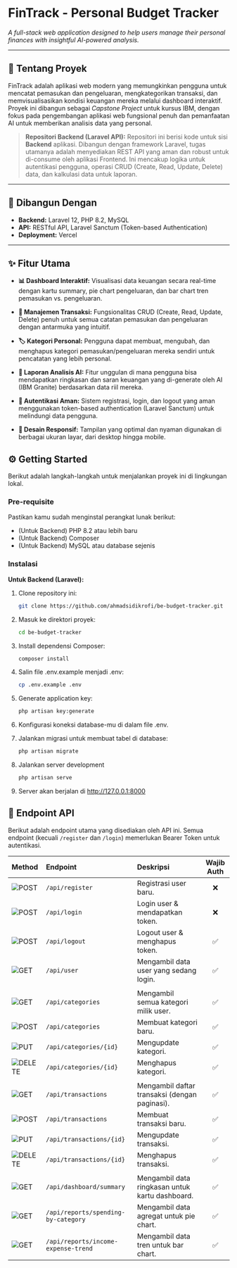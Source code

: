 # FinTrack - Personal Budget Tracker

*A full-stack web application designed to help users manage their personal finances with insightful AI-powered analysis.*

---

## 📖 Tentang Proyek

FinTrack adalah aplikasi web modern yang memungkinkan pengguna untuk mencatat pemasukan dan pengeluaran, mengkategorikan transaksi, dan memvisualisasikan kondisi keuangan mereka melalui dashboard interaktif. Proyek ini dibangun sebagai *Capstone Project* untuk kursus IBM, dengan fokus pada pengembangan aplikasi web fungsional penuh dan pemanfaatan AI untuk memberikan analisis data yang personal.

> **Repositori Backend (Laravel API):** Repositori ini berisi kode untuk sisi **Backend** aplikasi. Dibangun dengan framework Laravel, tugas utamanya adalah menyediakan REST API yang aman dan robust untuk di-consume oleh aplikasi Frontend. Ini mencakup logika untuk autentikasi pengguna, operasi CRUD (Create, Read, Update, Delete) data, dan kalkulasi data untuk laporan.

---

## 🚀 Dibangun Dengan

* **Backend:** Laravel 12, PHP 8.2, MySQL
* **API:** RESTful API, Laravel Sanctum (Token-based Authentication)
* **Deployment:** Vercel

---

## ✨ Fitur Utama

- **📊 Dashboard Interaktif:** Visualisasi data keuangan secara real-time dengan kartu summary, pie chart pengeluaran, dan bar chart tren pemasukan vs. pengeluaran.

- **💸 Manajemen Transaksi:** Fungsionalitas CRUD (Create, Read, Update, Delete) penuh untuk semua catatan pemasukan dan pengeluaran dengan antarmuka yang intuitif.

- **🏷️ Kategori Personal:** Pengguna dapat membuat, mengubah, dan menghapus kategori pemasukan/pengeluaran mereka sendiri untuk pencatatan yang lebih personal.

- **🤖 Laporan Analisis AI:** Fitur unggulan di mana pengguna bisa mendapatkan ringkasan dan saran keuangan yang di-generate oleh AI (IBM Granite) berdasarkan data riil mereka.

- **🔐 Autentikasi Aman:** Sistem registrasi, login, dan logout yang aman menggunakan token-based authentication (Laravel Sanctum) untuk melindungi data pengguna.

- **📱 Desain Responsif:** Tampilan yang optimal dan nyaman digunakan di berbagai ukuran layar, dari desktop hingga mobile.


## ⚙️ Getting Started

Berikut adalah langkah-langkah untuk menjalankan proyek ini di lingkungan lokal.

### Pre-requisite

Pastikan kamu sudah menginstal perangkat lunak berikut:
- (Untuk Backend) PHP 8.2 atau lebih baru
- (Untuk Backend) Composer
- (Untuk Backend) MySQL atau database sejenis

### Instalasi

**Untuk Backend (Laravel):**
1. Clone repository ini:
   ```sh
   git clone https://github.com/ahmadsidikrofi/be-budget-tracker.git
   
2. Masuk ke direktori proyek:
   ```sh
   cd be-budget-tracker
   
3. Install dependensi Composer:
   ```sh
   composer install
   
4. Salin file .env.example menjadi .env:
   ```sh
   cp .env.example .env
   
5. Generate application key:
   ```sh
   php artisan key:generate
   
6. Konfigurasi koneksi database-mu di dalam file .env.

7. Jalankan migrasi untuk membuat tabel di database:
   ```sh
   php artisan migrate

8. Jalankan server development
   ```sh
   php artisan serve

10. Server akan berjalan di http://127.0.0.1:8000

## 🔌 Endpoint API

Berikut adalah endpoint utama yang disediakan oleh API ini. Semua endpoint (kecuali `/register` dan `/login`) memerlukan Bearer Token untuk autentikasi.

| Method | Endpoint | Deskripsi | Wajib Auth |
| :--- | :--- | :--- | :---: |
| <img src="https://img.shields.io/badge/POST-4A90E2?style=for-the-badge" alt="POST"/> | `/api/register` | Registrasi user baru. | ❌ |
| <img src="https://img.shields.io/badge/POST-4A90E2?style=for-the-badge" alt="POST"/> | `/api/login` | Login user & mendapatkan token. | ❌ |
| <img src="https://img.shields.io/badge/POST-4A90E2?style=for-the-badge" alt="POST"/> | `/api/logout` | Logout user & menghapus token. | ✅ |
| <img src="https://img.shields.io/badge/GET-20C997?style=for-the-badge" alt="GET"/> | `/api/user` | Mengambil data user yang sedang login. | ✅ |
| | | | |
| <img src="https://img.shields.io/badge/GET-20C997?style=for-the-badge" alt="GET"/> | `/api/categories` | Mengambil semua kategori milik user. | ✅ |
| <img src="https://img.shields.io/badge/POST-4A90E2?style=for-the-badge" alt="POST"/> | `/api/categories` | Membuat kategori baru. | ✅ |
| <img src="https://img.shields.io/badge/PUT-F5A623?style=for-the-badge" alt="PUT"/> | `/api/categories/{id}` | Mengupdate kategori. | ✅ |
| <img src="https://img.shields.io/badge/DELETE-D0021B?style=for-the-badge" alt="DELETE"/> | `/api/categories/{id}` | Menghapus kategori. | ✅ |
| | | | |
| <img src="https://img.shields.io/badge/GET-20C997?style=for-the-badge" alt="GET"/> | `/api/transactions` | Mengambil daftar transaksi (dengan paginasi). | ✅ |
| <img src="https://img.shields.io/badge/POST-4A90E2?style=for-the-badge" alt="POST"/> | `/api/transactions` | Membuat transaksi baru. | ✅ |
| <img src="https://img.shields.io/badge/PUT-F5A623?style=for-the-badge" alt="PUT"/> | `/api/transactions/{id}` | Mengupdate transaksi. | ✅ |
| <img src="https://img.shields.io/badge/DELETE-D0021B?style=for-the-badge" alt="DELETE"/> | `/api/transactions/{id}` | Menghapus transaksi. | ✅ |
| | | | |
| <img src="https://img.shields.io/badge/GET-20C997?style=for-the-badge" alt="GET"/> | `/api/dashboard/summary` | Mengambil data ringkasan untuk kartu dashboard. | ✅ |
| <img src="https://img.shields.io/badge/GET-20C997?style=for-the-badge" alt="GET"/> | `/api/reports/spending-by-category` | Mengambil data agregat untuk pie chart. | ✅ |
| <img src="https://img.shields.io/badge/GET-20C997?style=for-the-badge" alt="GET"/> | `/api/reports/income-expense-trend` | Mengambil data tren untuk bar chart. | ✅ |
    
